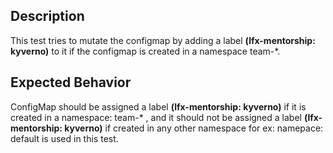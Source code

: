 ## Description

This test tries to mutate the configmap by adding a label **(lfx-mentorship: kyverno)** to it if the configmap is created in a namespace team-*.

## Expected Behavior

ConfigMap should be assigned a label **(lfx-mentorship: kyverno)** if it is created in a namespace: team-* , and it should not be assigned a label **(lfx-mentorship: kyverno)** if created in any other namespace for ex: namepace: default is used in this test.